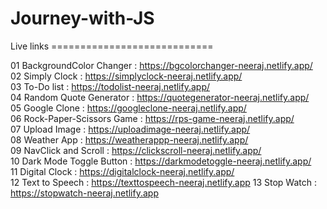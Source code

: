 # Journey-with-JS
Live links ============================

01 BackgroundColor Changer : https://bgcolorchanger-neeraj.netlify.app/         
02 Simply Clock : https://simplyclock-neeraj.netlify.app/                                                                                                                                                              
03 To-Do list : https://todolist-neeraj.netlify.app/                                                                                                                                                                 
04 Random Quote Generator : https://quotegenerator-neeraj.netlify.app/                                                                                                                                             
05 Google Clone :  https://googleclone-neeraj.netlify.app/                                                                                                                                                             
06 Rock-Paper-Scissors Game : https://rps-game-neeraj.netlify.app/                                                                                                                                                     
07 Upload Image : https://uploadimage-neeraj.netlify.app/                                                                                                                                                            
08 Weather App : https://weatherappp-neeraj.netlify.app/                                                                                                                                                              
09 NavClick and Scroll : https://clickscroll-neeraj.netlify.app/                                                                                                                                                       
10 Dark Mode Toggle Button : https://darkmodetoggle-neeraj.netlify.app/                                                                                                                                               
11 Digital Clock : https://digitalclock-neeraj.netlify.app/                                                                                                                                                            
12 Text to Speech : https://texttospeech-neeraj.netlify.app 
13 Stop Watch : https://stopwatch-neeraj.netlify.app
